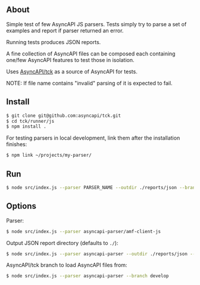 ## About

Simple test of few AsyncAPI JS parsers. Tests simply try to parse a set of examples and report if parser returned an error.

Running tests produces JSON reports.

A fine collection of AsyncAPI files can be composed each containing one/few AsyncAPI features to test those in isolation.

Uses [AsyncAPI/tck](https://github.com/asyncapi/tck/tests/asyncapi-2.0/) as a source of AsyncAPI for tests.

NOTE: If file name contains "invalid" parsing of it is expected to fail.

## Install

```sh
$ git clone git@github.com:asyncapi/tck.git
$ cd tck/runner/js
$ npm install .
```

For testing parsers in local development, link them after the installation finishes:
```sh
$ npm link ~/projects/my-parser/
```

## Run

```sh
$ node src/index.js --parser PARSER_NAME --outdir ./reports/json --branch develop
```

## Options

Parser:
```sh
$ node src/index.js --parser asyncapi-parser/amf-client-js
```

Output JSON report directory (defaults to `./`):
```sh
$ node src/index.js --parser asyncapi-parser --outdir ./reports/json --branch develop
```

AsyncAPI/tck branch to load AsyncAPI files from:
```sh
$ node src/index.js --parser asyncapi-parser --branch develop
```
